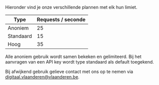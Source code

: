 Hieronder vind je onze verschillende plannen met elk hun limiet.

|Type | Requests / seconde |
|-----|--------------------|
|Anoniem | 25 |
|Standaard| 15 |
|Hoog | 35 |

Alle anoniem gebruik wordt samen bekeken en gelimiteerd.
Bij het aanvragen van een API key wordt type standaard als default toegekend.

Bij afwijkend gebruik gelieve contact met ons op te nemen via digitaal.vlaanderen@vlaanderen.be.